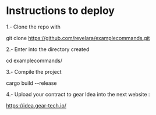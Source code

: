 # Instructions to deploy

1.- Clone the repo with

git clone https://github.com/revelara/examplecommands.git

2.- Enter into the directory created

cd examplecommands/

3.- Compile the project

cargo build --release

4.- Upload your contract to gear Idea into the next website :

https://idea.gear-tech.io/




